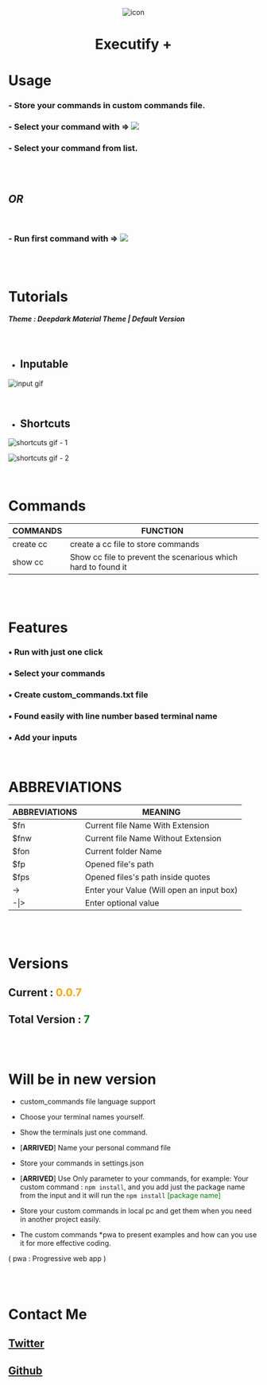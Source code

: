<div style="text-align : center">

![icon](https://i.imgur.com/M6w2Wnm.png)

# Executify +

</div>

# Usage

### - Store your commands in custom commands file.

### - Select your command with => ![](https://i.imgur.com/3v1YYc9.png)

### - Select your command from list.

<br/>
<br/>

## _OR_

<br/>

### - Run first command with => ![](https://i.imgur.com/AFt5Fpt.png)

<br/>
<br/>
 
# Tutorials

##### Theme : Deepdark Material Theme | Default Version

<br/>

-   ## Inputable

![input gif](https://raw.githubusercontent.com/AhmetEnesKCC/vscode-executify/0.0.7/images/input.gif)

<br/>

-   ## Shortcuts

![shortcuts gif - 1](https://raw.githubusercontent.com/AhmetEnesKCC/vscode-executify/0.0.7/images/shortcuts.gif)

![shortcuts gif - 2](https://raw.githubusercontent.com/AhmetEnesKCC/vscode-executify/0.0.7/images/shortcuts_2.gif)

<br/>
 
# Commands

| **COMMANDS** | **FUNCTION**                                                  |
| ------------ | ------------------------------------------------------------- |
| create cc    | create a cc file to store commands                            |
| show cc      | Show cc file to prevent the scenarious which hard to found it |

<br/>
<br/> 
     
# Features

### • Run with just one click

### • Select your commands

### • Create custom_commands.txt file

### • Found easily with line number based terminal name

### • Add your inputs

</br>

# ABBREVIATIONS

| **ABBREVIATIONS** | **MEANING**                               |
| ----------------- | ----------------------------------------- |
| $fn               | Current file Name With Extension          |
| $fnw              | Current file Name Without Extension       |
| $fon              | Current folder Name                       |
| $fp               | Opened file's path                        |
| $fps              | Opened files's path inside quotes         |
| ->                | Enter your Value (Will open an input box) |
| -\|>              | Enter optional value                      |

<br/>
<br/>

# Versions

## Current : <span style="color : orange">0.0.7</span>

## Total Version : <span style="color : green">7</span>

<br/>
<br/>

# Will be in new version

-   custom_commands file language support

-   Choose your terminal names yourself.

-   Show the terminals just one command.

-   [**ARRIVED**] Name your personal command file

-   Store your commands in settings.json

-   [**ARRIVED**] Use Only parameter to your commands, for example:
    Your custom command : `npm install`, and you add just the package name from the input and it will run the `npm install` <span style="color : green">[package name]</span>

-   Store your custom commands in local pc and get them when you need in another project easily.

-   The custom commands \*pwa to present examples and how can you use it for more effective coding.

( pwa : Progressive web app )

<br/>
<br/>

# Contact Me

## [Twitter](https://twitter.com/KccEnes)

## [Github](https://github.com/AhmetEnesKCC)
